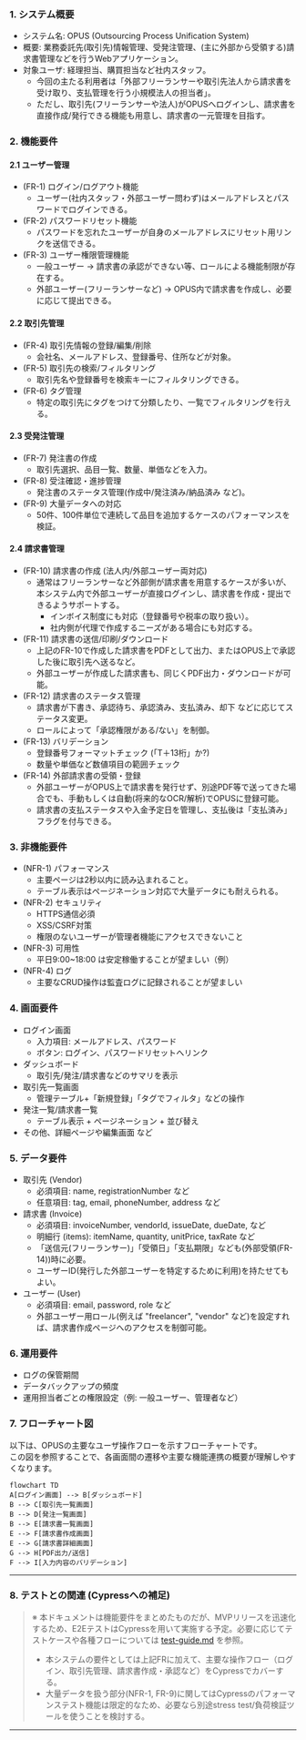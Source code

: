 ### 1. システム概要

- システム名: OPUS (Outsourcing Process Unification System)
- 概要: 業務委託先(取引先)情報管理、受発注管理、(主に外部から受領する)請求書管理などを行うWebアプリケーション。
- 対象ユーザ: 経理担当、購買担当など社内スタッフ。
  - 今回の主たる利用者は「外部フリーランサーや取引先法人から請求書を受け取り、支払管理を行う小規模法人の担当者」。
  - ただし、取引先(フリーランサーや法人)がOPUSへログインし、請求書を直接作成/発行できる機能も用意し、請求書の一元管理を目指す。

### 2. 機能要件

#### 2.1 ユーザー管理

- (FR-1) ログイン/ログアウト機能
  - ユーザー(社内スタッフ・外部ユーザー問わず)はメールアドレスとパスワードでログインできる。
- (FR-2) パスワードリセット機能
  - パスワードを忘れたユーザーが自身のメールアドレスにリセット用リンクを送信できる。
- (FR-3) ユーザー権限管理機能
  - 一般ユーザー → 請求書の承認ができない等、ロールによる機能制限が存在する。
  - 外部ユーザー(フリーランサーなど) → OPUS内で請求書を作成し、必要に応じて提出できる。

#### 2.2 取引先管理

- (FR-4) 取引先情報の登録/編集/削除
  - 会社名、メールアドレス、登録番号、住所などが対象。
- (FR-5) 取引先の検索/フィルタリング
  - 取引先名や登録番号を検索キーにフィルタリングできる。
- (FR-6) タグ管理
  - 特定の取引先にタグをつけて分類したり、一覧でフィルタリングを行える。

#### 2.3 受発注管理

- (FR-7) 発注書の作成
  - 取引先選択、品目一覧、数量、単価などを入力。
- (FR-8) 受注確認・進捗管理
  - 発注書のステータス管理(作成中/発注済み/納品済み など)。
- (FR-9) 大量データへの対応
  - 50件、100件単位で連続して品目を追加するケースのパフォーマンスを検証。

#### 2.4 請求書管理

- (FR-10) 請求書の作成 (法人内/外部ユーザー両対応)
  - 通常はフリーランサーなど外部側が請求書を用意するケースが多いが、本システム内で外部ユーザーが直接ログインし、請求書を作成・提出できるようサポートする。
    - インボイス制度にも対応（登録番号や税率の取り扱い）。
    - 社内側が代理で作成するニーズがある場合にも対応する。
- (FR-11) 請求書の送信/印刷/ダウンロード
  - 上記のFR-10で作成した請求書をPDFとして出力、またはOPUS上で承認した後に取引先へ送るなど。
  - 外部ユーザーが作成した請求書も、同じくPDF出力・ダウンロードが可能。
- (FR-12) 請求書のステータス管理
  - 請求書が下書き、承認待ち、承認済み、支払済み、却下 などに応じてステータス変更。
  - ロールによって「承認権限がある/ない」を制御。
- (FR-13) バリデーション
  - 登録番号フォーマットチェック (「T＋13桁」か?)
  - 数量や単価など数値項目の範囲チェック
- (FR-14) 外部請求書の受領・登録
  - 外部ユーザーがOPUS上で請求書を発行せず、別途PDF等で送ってきた場合でも、手動もしくは自動(将来的なOCR/解析)でOPUSに登録可能。
  - 請求書の支払ステータスや入金予定日を管理し、支払後は「支払済み」フラグを付与できる。

### 3. 非機能要件

- (NFR-1) パフォーマンス
  - 主要ページは2秒以内に読み込まれること。
  - テーブル表示はページネーション対応で大量データにも耐えられる。
- (NFR-2) セキュリティ
  - HTTPS通信必須
  - XSS/CSRF対策
  - 権限のないユーザーが管理者機能にアクセスできないこと
- (NFR-3) 可用性
  - 平日9:00~18:00 は安定稼働することが望ましい（例）
- (NFR-4) ログ
  - 主要なCRUD操作は監査ログに記録されることが望ましい

### 4. 画面要件

- ログイン画面
  - 入力項目: メールアドレス、パスワード
  - ボタン: ログイン、パスワードリセットへリンク
- ダッシュボード
  - 取引先/発注/請求書などのサマリを表示
- 取引先一覧画面
  - 管理テーブル+「新規登録」「タグでフィルタ」などの操作
- 発注一覧/請求書一覧
  - テーブル表示 + ページネーション + 並び替え
- その他、詳細ページや編集画面 など

### 5. データ要件

- 取引先 (Vendor)
  - 必須項目: name, registrationNumber など
  - 任意項目: tag, email, phoneNumber, address など
- 請求書 (Invoice)
  - 必須項目: invoiceNumber, vendorId, issueDate, dueDate, など
  - 明細行 (items): itemName, quantity, unitPrice, taxRate など
  - 「送信元(フリーランサー)」「受領日」「支払期限」なども(外部受領(FR-14))時に必要。
  - ユーザーID(発行した外部ユーザーを特定するために利用)を持たせてもよい。
- ユーザー (User)
  - 必須項目: email, password, role など
  - 外部ユーザー用ロール(例えば "freelancer", "vendor" など)を設定すれば、請求書作成ページへのアクセスを制御可能。

### 6. 運用要件

- ログの保管期間
- データバックアップの頻度
- 運用担当者ごとの権限設定（例: 一般ユーザー、管理者など）

### 7. フローチャート図

以下は、OPUSの主要なユーザ操作フローを示すフローチャートです。  
この図を参照することで、各画面間の遷移や主要な機能連携の概要が理解しやすくなります。

```mermaid
flowchart TD
A[ログイン画面] --> B[ダッシュボード]
B --> C[取引先一覧画面]
B --> D[発注一覧画面]
B --> E[請求書一覧画面]
E --> F[請求書作成画面]
E --> G[請求書詳細画面]
G --> H[PDF出力/送信]
F --> I[入力内容のバリデーション]
```

---

### 8. テストとの関連 (Cypressへの補足)

> ※ 本ドキュメントは機能要件をまとめたものだが、MVPリリースを迅速化するため、E2EテストはCypressを用いて実施する予定。必要に応じてテストケースや各種フローについては [test-guide.md](./test-guide.md) を参照。
>
> - 本システムの要件としては上記FRに加えて、主要な操作フロー（ログイン、取引先管理、請求書作成・承認など）をCypressでカバーする。
> - 大量データを扱う部分(NFR-1, FR-9)に関してはCypressのパフォーマンステスト機能は限定的なため、必要なら別途stress test/負荷検証ツールを使うことを検討する。

---
